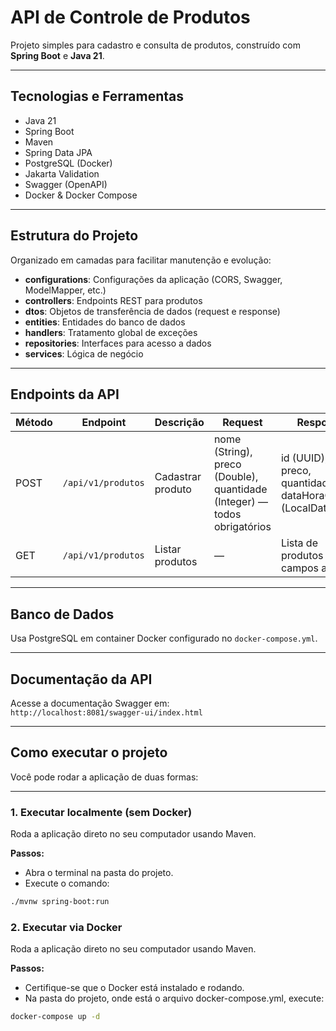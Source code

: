 # API de Controle de Produtos

Projeto simples para cadastro e consulta de produtos, construído com **Spring Boot** e **Java 21**.

---

## Tecnologias e Ferramentas

- Java 21  
- Spring Boot  
- Maven  
- Spring Data JPA  
- PostgreSQL (Docker)  
- Jakarta Validation  
- Swagger (OpenAPI)  
- Docker & Docker Compose  

---

## Estrutura do Projeto

Organizado em camadas para facilitar manutenção e evolução:

- **configurations**: Configurações da aplicação (CORS, Swagger, ModelMapper, etc.)  
- **controllers**: Endpoints REST para produtos  
- **dtos**: Objetos de transferência de dados (request e response)  
- **entities**: Entidades do banco de dados  
- **handlers**: Tratamento global de exceções  
- **repositories**: Interfaces para acesso a dados  
- **services**: Lógica de negócio  

---

## Endpoints da API

| Método | Endpoint           | Descrição           | Request                                   | Response                                    |
|--------|--------------------|---------------------|-------------------------------------------|---------------------------------------------|
| POST   | `/api/v1/produtos` | Cadastrar produto   | nome (String), preco (Double), quantidade (Integer) — todos obrigatórios | id (UUID), nome, preco, quantidade, dataHoraCriacao (LocalDateTime) |
| GET    | `/api/v1/produtos` | Listar produtos     | —                                         | Lista de produtos com campos acima          |

---

## Banco de Dados

Usa PostgreSQL em container Docker configurado no `docker-compose.yml`.

---

## Documentação da API

Acesse a documentação Swagger em:  
`http://localhost:8081/swagger-ui/index.html`

---

## Como executar o projeto

Você pode rodar a aplicação de duas formas:

---

### 1. Executar localmente (sem Docker)

Roda a aplicação direto no seu computador usando Maven.

**Passos:**

- Abra o terminal na pasta do projeto.
- Execute o comando:

```bash
./mvnw spring-boot:run
```

### 2. Executar via Docker

Roda a aplicação direto no seu computador usando Maven.

**Passos:**

 - Certifique-se que o Docker está instalado e rodando.
 - Na pasta do projeto, onde está o arquivo docker-compose.yml, execute:

```bash
docker-compose up -d
```